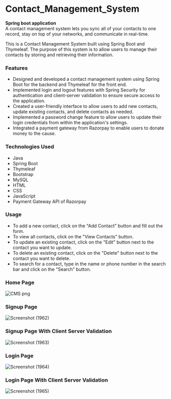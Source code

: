 # Contact_Management_System


**Spring boot application**
</br>
A contact management system lets you sync all of your contacts to one record, stay on top of your networks, and communicate in
real-time.

This is a Contact Management System built using Spring Boot and Thymeleaf. The purpose of this system is to allow users to manage their contacts by storing and retrieving their information.

### Features
- Designed and developed a contact management system using Spring Boot for the
  backend and Thymeleaf for the front end.
- Implemented login and logout features with Spring Security for authentication and
  client-server validation to ensure secure access to the application.
- Created a user-friendly interface to allow users to add new contacts, update existing
  contacts, and delete contacts as needed.
- Implemented a password change feature to allow users to update their login credentials
  from within the application's settings.
- Integrated a payment gateway from Razorpay to enable users to donate money to the
  cause.


### Technologies Used
- Java
- Spring Boot
- Thymeleaf
- Bootstrap
- MySQL
- HTML
- CSS
- JavaScript
- Payment Gateway API of Razorpay

### Usage
- To add a new contact, click on the "Add Contact" button and fill out the form.
- To view all contacts, click on the "View Contacts" button.
- To update an existing contact, click on the "Edit" button next to the contact you want to update.
- To delete an existing contact, click on the "Delete" button next to the contact you want to delete.
- To search for a contact, type in the name or phone number in the search bar and click on the "Search" button.

### Home Page

![CMS png](https://user-images.githubusercontent.com/101390725/231448478-e5a6fd58-d850-427a-8f0e-ac475e62d897.png)


### Signup Page

![Screenshot (1962)](https://user-images.githubusercontent.com/101390725/231449516-fd1704e5-0d9d-4e31-8faa-761d867d46c3.png)

### Signup Page With Client Server Validation

![Screenshot (1963)](https://user-images.githubusercontent.com/101390725/231450102-cc3a6c1d-c33c-45f8-94db-bf5d3fc5b2bb.png)

### Login Page

![Screenshot (1964)](https://user-images.githubusercontent.com/101390725/231450966-93f8d65f-e5ba-4fdd-9863-83d386243f7d.png)

### Login Page With Client Server Validation

![Screenshot (1965)](https://user-images.githubusercontent.com/101390725/231451443-5f7a9cbb-5288-4c5b-af12-136ade28109b.png)

